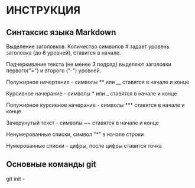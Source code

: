 # ИНСТРУКЦИЯ

## Синтаксис языка Markdown

Выделение заголовков. Количество символов #  задает уровень заголовка (до 6 уровней), ставится в начале.

Подчеркивание текста (не менее 3 подряд) выделяют заголовки первого("=") и второго ("-") уровней.

Полужирное начертание - символы ** или __ ставятся в начале и конце

Курсивное начерание - символы * или _ ставятся в начале и конце

Полужирное курсивное начерание - символы *** ставятся в начале и конце

Зачерунутый текст - символы ~~ ставятся в начале и конце

Ненумерованные списки, символ "*" в начале строки

Нумерованные списки - цифры, после цифры ставится точка

## Основные команды git

git init - 